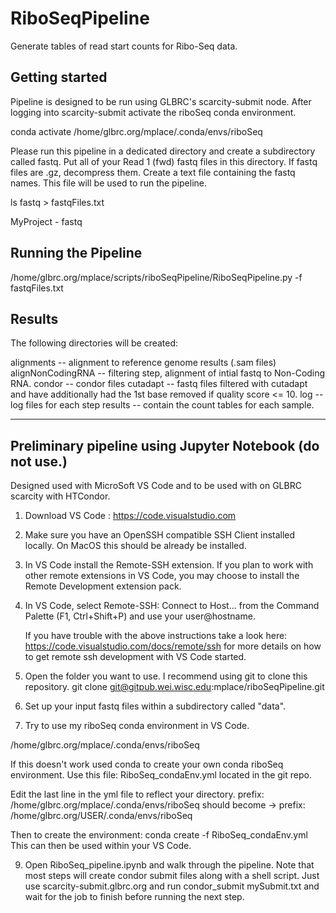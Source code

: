 # RiboSeqPipeline

Generate tables of read start counts for Ribo-Seq data.

## Getting started

Pipeline is designed to be run using GLBRC's scarcity-submit node.
After logging into scarcity-submit activate the riboSeq conda environment.

conda activate /home/glbrc.org/mplace/.conda/envs/riboSeq

Please run this pipeline in a dedicated directory and create a subdirectory
called fastq. Put all of your Read 1 (fwd) fastq files in this directory.
If fastq files are .gz, decompress them. Create a text file containing the
fastq names.  This file will be used to run the pipeline.

ls fastq > fastqFiles.txt

MyProject 
    - fastq

## Running the Pipeline

/home/glbrc.org/mplace/scripts/riboSeqPipeline/RiboSeqPipeline.py -f fastqFiles.txt

## Results
The following directories will be created:
 
 alignments  -- alignment to reference genome results (.sam files)
 alignNonCodingRNA -- filtering step, alignment of intial fastq to Non-Coding RNA.
 condor    -- condor files
 cutadapt  -- fastq files filtered with cutadapt and have additionally had the 1st base
              removed if quality score <= 10.
 log       -- log files for each step
 results   -- contain the count tables for each sample.
 
*******************************************************************************



## Preliminary pipeline using Jupyter Notebook (do not use.)

Designed used with MicroSoft VS Code and to be used with on GLBRC scarcity with HTCondor.  

1) Download VS Code : https://code.visualstudio.com

2) Make sure you have an OpenSSH compatible SSH Client installed locally. On MacOS this should be already be installed.

3) In VS Code install the Remote-SSH extension. If you plan to work with other remote extensions in VS Code, you may choose to install the Remote Development extension pack.

4) In VS Code, select Remote-SSH: Connect to Host... from the Command Palette (F1, Ctrl+Shift+P) and use your user@hostname.

    If you have trouble with the above instructions take a look here: https://code.visualstudio.com/docs/remote/ssh
    for more details on how to get remote ssh development with VS Code started.

6) Open the folder you want to use.  I recommend using git to clone this repository. 
    git clone git@gitpub.wei.wisc.edu:mplace/riboSeqPipeline.git

7) Set up your input fastq files within a subdirectory called "data".

8) Try to use my riboSeq conda environment in VS Code.

/home/glbrc.org/mplace/.conda/envs/riboSeq

 If this doesn't work used conda to create your own conda riboSeq environment.
 Use this file: RiboSeq_condaEnv.yml  located in the git repo.

 Edit the last line in the yml file to reflect your directory.
 prefix: /home/glbrc.org/mplace/.conda/envs/riboSeq should become ->
        prefix: /home/glbrc.org/USER/.conda/envs/riboSeq

 Then to create the environment:  conda create -f RiboSeq_condaEnv.yml
 This can then be used within your VS Code. 

 9) Open RiboSeq_pipeline.ipynb and walk through the pipeline.
 Note that most steps will create condor submit files along with a shell script.
 Just use scarcity-submit.glbrc.org and run condor_submit mySubmit.txt and wait for 
 the job to finish before running the next step.

 

